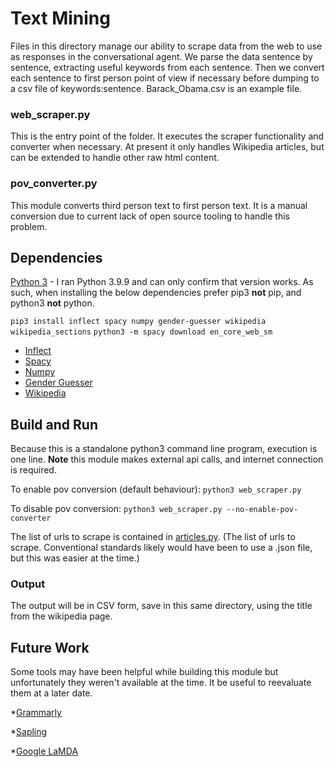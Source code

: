# Text Mining
Files in this directory manage our ability to scrape data from the web to use as responses in the conversational agent. We parse the data sentence by sentence, extracting useful keywords from each sentence. Then we convert each sentence to first person point of view if necessary before dumping to a csv file of keywords:sentence. Barack_Obama.csv is an example file.

### web_scraper.py
This is the entry point of the folder. It executes the scraper functionality and converter when necessary. At present it only handles Wikipedia articles, but can be extended to handle other raw html content. 

### pov_converter.py
This module converts third person text to first person text. It is a manual conversion due to current lack of open source tooling to handle this problem. 

## Dependencies
[Python 3](https://www.python.org/download/releases/3.0/) - I ran Python 3.9.9 and can only confirm that version works. As such, when installing the below dependencies prefer pip3 **not** pip, and python3 **not** python.

```pip3 install inflect spacy numpy gender-guesser wikipedia wikipedia_sections```
```python3 -m spacy download en_core_web_sm```


* [Inflect](https://pypi.org/project/inflect/)
* [Spacy](https://spacy.io/)
* [Numpy](https://numpy.org/doc/stable/index.html)
* [Gender Guesser](https://pypi.org/project/gender-guesser/)
* [Wikipedia](https://pypi.org/project/wikipedia/)

## Build and Run
Because this is a standalone python3 command line program, execution is one line. **Note** this module makes external api calls, and internet connection is required.

To enable pov conversion (default behaviour): ```python3 web_scraper.py``` 

To disable pov conversion: ```python3 web_scraper.py --no-enable-pov-converter``` 

The list of urls to scrape is contained in [articles.py](/articles.py). (The list of urls to scrape. Conventional standards likely would have been to use a .json file, but this was easier at the time.)

### Output
The output will be in CSV form, save in this same directory, using the title from the wikipedia page.

## Future Work
Some tools may have been helpful while building this module but unfortunately they weren't available at the time. It be useful to reevaluate them at a later date. 

*[Grammarly](https://developer.grammarly.com/docs/)

*[Sapling](https://sapling.ai/)

*[Google LaMDA](https://blog.google/technology/ai/lamda/)


